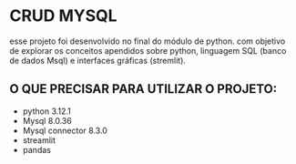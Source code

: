 # CRUD MYSQL

esse projeto foi desenvolvido no final do módulo de python.
com objetivo de explorar os conceitos apendidos sobre python, linguagem SQL (banco de dados Msql) e interfaces
gráficas (stremlit).

## O QUE PRECISAR PARA UTILIZAR O PROJETO:
- python 3.12.1
- Mysql 8.0.36
- Mysql connector 8.3.0
- streamlit
- pandas


